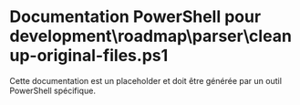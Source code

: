 # Documentation PowerShell pour development\roadmap\parser\cleanup-original-files.ps1

Cette documentation est un placeholder et doit être générée par un outil PowerShell spécifique.
